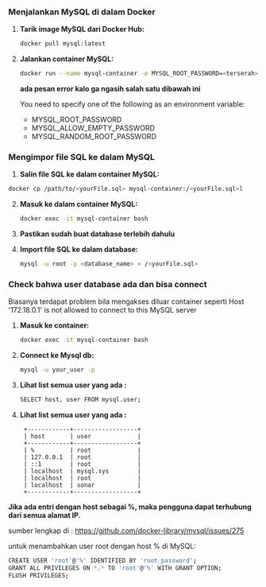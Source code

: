 
### Menjalankan MySQL di dalam Docker
1. **Tarik image MySQL dari Docker Hub:**
   ```sh
   docker pull mysql:latest
   ```

2. **Jalankan container MySQL:**
   ```sh
   docker run --name mysql-container -e MYSQL_ROOT_PASSWORD=<terserah> -p 3306:3306 -d mysql:latest
   ```
   **ada pesan error kalo ga ngasih salah satu dibawah ini**
   
    You need to specify one of the following as an environment variable:
    - MYSQL_ROOT_PASSWORD
    - MYSQL_ALLOW_EMPTY_PASSWORD
    - MYSQL_RANDOM_ROOT_PASSWORD


### Mengimpor file SQL ke dalam MySQL
1.  **Salin file SQL ke dalam container MySQL:**
   ```sh
   docker cp /path/to/<yourFile.sql> mysql-container:/<yourFile.sql>l
   ```

2. **Masuk ke dalam container MySQL:**
   ```sh
   docker exec -it mysql-container bash
   ```
3. **Pastikan sudah buat database terlebih dahulu**

4. **Import file SQL ke dalam database:**
   ```sh
   mysql -u root -p <database_name> < /<yourFile.sql>
   ```


### Check bahwa user database ada dan bisa connect 
 Biasanya terdapat problem bila mengakses diluar container seperti Host '172.18.0.1' is not allowed to connect to this MySQL server
1. **Masuk ke container:**
   ```sh
   docker exec -it mysql-container bash
   ```

2. **Connect ke Mysql db:**
   ```sh
   mysql -u your_user -p
   ```

3. **Lihat list semua user yang ada :**
   ```sh
   SELECT host, user FROM mysql.user;
   ```

4. **Lihat list semua user yang ada :**
   ```
    +------------+------------------+
    | host       | user             |
    +------------+------------------+
    | %          | root             |
    | 127.0.0.1  | root             |
    | ::1        | root             |
    | localhost  | mysql.sys        |
    | localhost  | root             |
    | localhost  | sonar            |
    +------------+------------------+
   ```
 **Jika ada entri dengan host sebagai %, maka pengguna dapat terhubung dari semua alamat IP.**


 sumber lengkap di : https://github.com/docker-library/mysql/issues/275


untuk menambahkan user root dengan host % di MySQL:
```sh
CREATE USER 'root'@'%' IDENTIFIED BY 'root_password';
GRANT ALL PRIVILEGES ON *.* TO 'root'@'%' WITH GRANT OPTION;
FLUSH PRIVILEGES;
```

 
